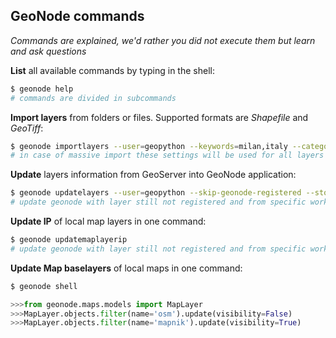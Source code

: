 ## GeoNode commands

*Commands are explained, we'd rather you did not execute them but learn and ask questions*

**List** all available commands by typing in the shell:

```bash
$ geonode help
# commands are divided in subcommands
```

**Import layers** from folders or files. Supported formats are *Shapefile* and *GeoTiff*:

```bash
$ geonode importlayers --user=geopython --keywords=milan,italy --category=environment,elevation --regions=lombardia --title=tubestops ./data
# in case of massive import these settings will be used for all layers
```

**Update** layers information from GeoServer into GeoNode application:

```bash
$ geonode updatelayers --user=geopython --skip-geonode-registered --store=geopython --workspace=workshop
# update geonode with layer still not registered and from specific workspace and store of GeoServer
```

**Update IP** of local map layers in one command:

```bash
$ geonode updatemaplayerip
# update geonode with layer still not registered and from specific workspace and store of GeoServer
```

**Update Map baselayers** of local maps in one command:

```bash
$ geonode shell
```

```python
>>>from geonode.maps.models import MapLayer
>>>MapLayer.objects.filter(name='osm').update(visibility=False)
>>>MapLayer.objects.filter(name='mapnik').update(visibility=True)
```

